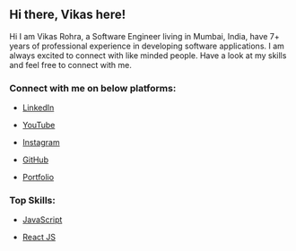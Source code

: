 ## Hi there, Vikas here!

Hi I am Vikas Rohra, a Software Engineer living in Mumbai, India, have 7+ years of professional experience in developing software applications. I am always excited to connect with like minded people. Have a look at my skills and feel free to connect with me.

### Connect with me on below platforms: 

- [LinkedIn](https://in.linkedin.com/in/vikas-rohra-1a94a054)

- [YouTube](https://www.youtube.com/channel/UCNRDbYxL0A1KFQwt9X0PgSQ)

- [Instagram](https://www.instagram.com/imvikasrohra/)

- [GitHub](https://github.com/vikasrohra)

- [Portfolio](https://vikasrohra.com/)

### Top Skills:

- [JavaScript](https://developer.mozilla.org/en-US/docs/Web/JavaScript)

- [React JS](https://reactjs.org/)

<!--
Here are some ideas to get you started:

- 🔭 I’m currently working on ...
- 🌱 I’m currently learning ...
- 👯 I’m looking to collaborate on ...
- 🤔 I’m looking for help with ...
- 💬 Ask me about ...
- 📫 How to reach me: ...
- 😄 Pronouns: ...
- ⚡ Fun fact: ...
-->
